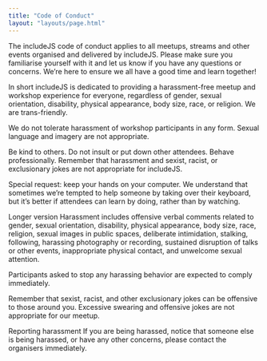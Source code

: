 ```yaml
---
title: "Code of Conduct"
layout: "layouts/page.html"
---
```


The includeJS code of conduct applies to all meetups, streams and other events organised and delivered by includeJS. Please make sure you familiarise yourself with it and let us know if you have any questions or concerns. We’re here to ensure we all have a good time and learn together!

In short
includeJS is dedicated to providing a harassment-free meetup and workshop experience for everyone, regardless of gender, sexual orientation, disability, physical appearance, body size, race, or religion. We are trans-friendly.

We do not tolerate harassment of workshop participants in any form. Sexual language and imagery are not appropriate.

Be kind to others. Do not insult or put down other attendees. Behave professionally. Remember that harassment and sexist, racist, or exclusionary jokes are not appropriate for includeJS.

Special request: keep your hands on your computer. We understand that sometimes we’re tempted to help someone by taking over their keyboard, but it’s better if attendees can learn by doing, rather than by watching.

Longer version
Harassment includes offensive verbal comments related to gender, sexual orientation, disability, physical appearance, body size, race, religion, sexual images in public spaces, deliberate intimidation, stalking, following, harassing photography or recording, sustained disruption of talks or other events, inappropriate physical contact, and unwelcome sexual attention.

Participants asked to stop any harassing behavior are expected to comply immediately.

Remember that sexist, racist, and other exclusionary jokes can be offensive to those around you. Excessive swearing and offensive jokes are not appropriate for our meetup.

Reporting harassment
If you are being harassed, notice that someone else is being harassed, or have any other concerns, please contact the organisers immediately.